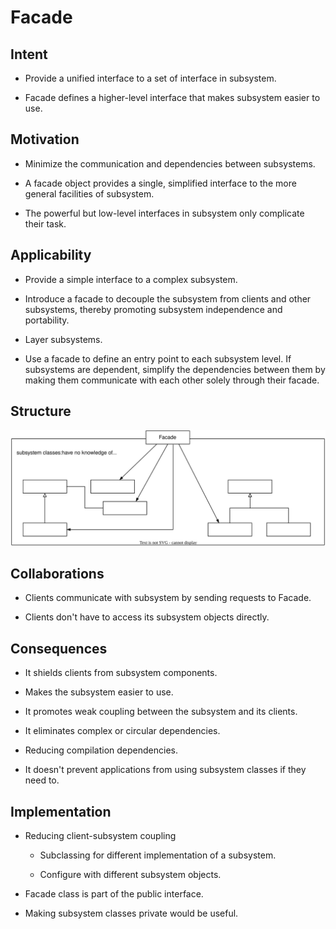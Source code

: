 # Facade

## Intent

- Provide a unified interface to a set of interface in subsystem.

- Facade defines a higher-level interface that makes subsystem easier to use.

## Motivation

- Minimize the communication and dependencies between subsystems.

- A facade object provides a single, simplified interface to the more general facilities of subsystem.

- The powerful but low-level interfaces in subsystem only complicate their task.

## Applicability

- Provide a simple interface to a complex subsystem.

- Introduce a facade to decouple the subsystem from clients and other subsystems, thereby promoting subsystem independence and portability.

- Layer subsystems.

- Use a facade to define an entry point to each subsystem level. If subsystems are dependent, simplify the dependencies between them by making them communicate with each other solely through their facade.

## Structure

![facade!](./img/facade.svg)

## Collaborations

- Clients communicate with subsystem  by sending requests to Facade.

- Clients don't have to access its subsystem objects directly.

## Consequences

- It shields clients from subsystem components.

- Makes the subsystem easier to use.

- It promotes weak coupling between the subsystem and its clients.

- It eliminates complex or circular dependencies.

- Reducing compilation dependencies.

- It doesn't prevent applications from using subsystem classes if they need to.

## Implementation

- Reducing client-subsystem coupling
  
  - Subclassing for different implementation of a subsystem.
  
  - Configure with different subsystem objects.

- Facade class is part of the public interface.

- Making subsystem classes private would be useful.
